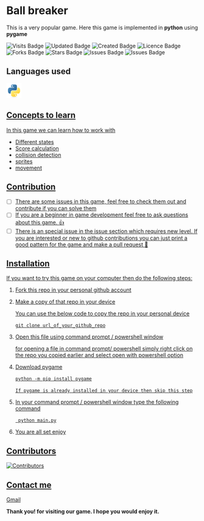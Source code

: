 # Ball breaker
This is a very popular game. Here this game is implemented in **python** using **pygame**

![Visits Badge](https://badges.pufler.dev/visits/Rishikesh-kumar-7258/Block_breaker)
![Updated Badge](https://badges.pufler.dev/updated/Rishikesh-kumar-7258/Block_breaker)
![Created Badge](https://badges.pufler.dev/created/Rishikesh-kumar-7258/Block_breaker)
![Licence Badge](https://img.shields.io/github/license/Rishikesh-kumar-7258/Block_breaker?style=flat-square)
![Forks Badge](https://img.shields.io/github/forks/Rishikesh-kumar-7258/Block_breaker?style=flat-square)
![Stars Badge](https://img.shields.io/github/stars/Rishikesh-kumar-7258/Block_breaker?style=flat-square)
![Issues Badge](https://img.shields.io/github/issues/Rishikesh-kumar-7258/Block_breaker?style=flat-square)
![Issues Badge](https://img.shields.io/github/issues-pr/Rishikesh-kumar-7258/Block_breaker?style=flat-square)

## Languages used
<p align="left">
<img src="https://raw.githubusercontent.com/devicons/devicon/master/icons/python/python-original.svg"alt="python" width="40"/> </a> <a href="https://reactjs.org/" target="_blank"><img>
<p>

## Concepts to learn
In this game we can learn how to work with 
* Different states
* Score calculation
* collision detection 
* sprites
* movement

## Contribution
- [ ] There are some issues in this game, feel free to check them out and contribute if you can solve them
- [ ] If you are a beginner in game development feel free to ask questions about this game. :+1:
- [ ] There is an special issue in the issue section which requires new level. If you are interested or new to github contributions you can just print a good pattern for the game and make a pull request :cowboy_hat_face:

## Installation
If you want to try this game on your computer then do the following steps:
1. Fork this repo in your personal github account
2. Make a copy of that repo in your device

    You can use the below code to copy the repo in your personal device
    ```
    git clone url_of_your_github_repo
    ```
3. Open this file using command prompt / powershell window

    for opening a file in command prompt/ powershell simply right click on the repo you copied earlier and select open with powershell option
4. Download pygame 
    ```
    python -m pip install pygame
    ```
    `If pygame is already installed in your device then skip this step`
5. In your command prompt / powershell window type the following command
    ```
     python main.py
    ```

6. You are all set enjoy

## Contributors
![Contributors](https://contrib.rocks/image?repo=Rishikesh-kumar-7258/Block_breaker)

## Contact me
[Gmail](mailto:rishi7258prince@gmail.com)

**Thank you! for visiting our game. I hope you would enjoy it.**